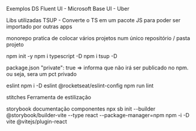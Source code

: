 

Exemplos DS
Fluent UI - Microsoft
Base UI - Uber

Libs utilizadas
TSUP - Converte o TS em um pacote JS para poder ser importado por outras apps

monorepo
pratica de colocar vários projetos num único repositório / pasta projeto

npm init -y
npm i typescript -D
npm i tsup -D


package.json 
"private": true => informa que não irá ser publicado no npm. ou seja, sera um pct privado

eslint
npm i -D eslint @rocketseat/eslint-config
npm run lint

stitches
Ferramenta de estilização

storybook
documentação componentes
npx sb init --builder @storybook/builder-vite --type react --package-manager=npm
npm -i -D vite @vitejs/plugin-react
